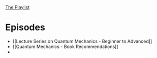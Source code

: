 [The Playlist](https://www.youtube.com/playlist?list=PLRN3HroZGu2mCtdalEmZAM2nr1xBWAtUn)
# Episodes
- [[Lecture Series on Quantum Mechanics - Beginner to Advanced]]
- [[Quantum Mechanics - Book Recommendations]]
- 